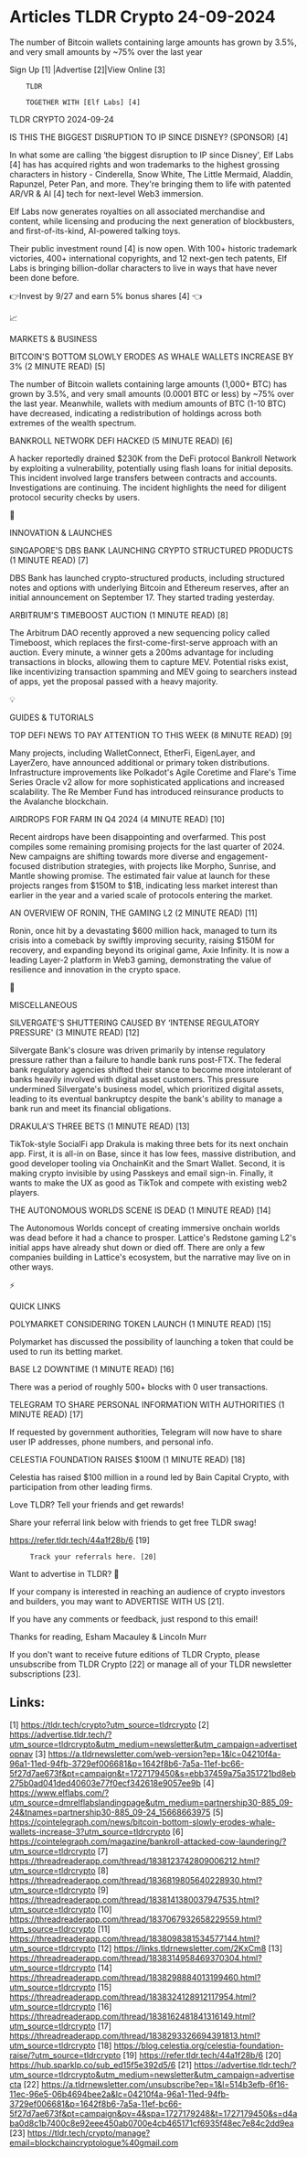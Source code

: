 # Articles TLDR Crypto 24-09-2024

The number of Bitcoin wallets containing large amounts has grown by
3.5%, and very small amounts by ~75% over the last year  

 Sign Up [1] |Advertise [2]|View Online [3] 

		TLDR 

		TOGETHER WITH [Elf Labs] [4]

TLDR CRYPTO 2024-09-24

 IS THIS THE BIGGEST DISRUPTION TO IP SINCE DISNEY? (SPONSOR) [4] 

 In what some are calling ‘the biggest disruption to IP since
Disney', Elf Labs [4] has has acquired rights and won trademarks to
the highest grossing characters in history - Cinderella, Snow White,
The Little Mermaid, Aladdin, Rapunzel, Peter Pan, and more. They're
bringing them to life with patented AR/VR & AI [4] tech for next-level
Web3 immersion.

Elf Labs now generates royalties on all associated merchandise and
content, while licensing and producing the next generation of
blockbusters, and first-of-its-kind, AI-powered talking toys.

Their public investment round [4] is now open. With 100+ historic
trademark victories, 400+ international copyrights, and 12 next-gen
tech patents, Elf Labs is bringing billion-dollar characters to live
in ways that have never been done before.

👉Invest by 9/27 and earn 5% bonus shares [4] 👈

📈 

MARKETS & BUSINESS

 BITCOIN'S BOTTOM SLOWLY ERODES AS WHALE WALLETS INCREASE BY 3% (2
MINUTE READ) [5] 

 The number of Bitcoin wallets containing large amounts (1,000+ BTC)
has grown by 3.5%, and very small amounts (0.0001 BTC or less) by ~75%
over the last year. Meanwhile, wallets with medium amounts of BTC
(1-10 BTC) have decreased, indicating a redistribution of holdings
across both extremes of the wealth spectrum. 

 BANKROLL NETWORK DEFI HACKED (5 MINUTE READ) [6] 

 A hacker reportedly drained $230K from the DeFi protocol Bankroll
Network by exploiting a vulnerability, potentially using flash loans
for initial deposits. This incident involved large transfers between
contracts and accounts. Investigations are continuing. The incident
highlights the need for diligent protocol security checks by users. 

🚀 

INNOVATION & LAUNCHES

 SINGAPORE'S DBS BANK LAUNCHING CRYPTO STRUCTURED PRODUCTS (1 MINUTE
READ) [7] 

 DBS Bank has launched crypto-structured products, including
structured notes and options with underlying Bitcoin and Ethereum
reserves, after an initial announcement on September 17. They started
trading yesterday. 

 ARBITRUM'S TIMEBOOST AUCTION (1 MINUTE READ) [8] 

 The Arbitrum DAO recently approved a new sequencing policy called
Timeboost, which replaces the first-come-first-serve approach with an
auction. Every minute, a winner gets a 200ms advantage for including
transactions in blocks, allowing them to capture MEV. Potential risks
exist, like incentivizing transaction spamming and MEV going to
searchers instead of apps, yet the proposal passed with a heavy
majority. 

💡 

GUIDES & TUTORIALS

 TOP DEFI NEWS TO PAY ATTENTION TO THIS WEEK (8 MINUTE READ) [9] 

 Many projects, including WalletConnect, EtherFi, EigenLayer, and
LayerZero, have announced additional or primary token distributions.
Infrastructure improvements like Polkadot's Agile Coretime and Flare's
Time Series Oracle v2 allow for more sophisticated applications and
increased scalability. The Re Member Fund has introduced reinsurance
products to the Avalanche blockchain. 

 AIRDROPS FOR FARM IN Q4 2024 (4 MINUTE READ) [10] 

 Recent airdrops have been disappointing and overfarmed. This post
compiles some remaining promising projects for the last quarter of
2024. New campaigns are shifting towards more diverse and
engagement-focused distribution strategies, with projects like Morpho,
Sunrise, and Mantle showing promise. The estimated fair value at
launch for these projects ranges from $150M to $1B, indicating less
market interest than earlier in the year and a varied scale of
protocols entering the market. 

 AN OVERVIEW OF RONIN, THE GAMING L2 (2 MINUTE READ) [11] 

 Ronin, once hit by a devastating $600 million hack, managed to turn
its crisis into a comeback by swiftly improving security, raising
$150M for recovery, and expanding beyond its original game, Axie
Infinity. It is now a leading Layer-2 platform in Web3 gaming,
demonstrating the value of resilience and innovation in the crypto
space. 

🦄 

MISCELLANEOUS

 SILVERGATE'S SHUTTERING CAUSED BY ‘INTENSE REGULATORY PRESSURE' (3
MINUTE READ) [12] 

 Silvergate Bank's closure was driven primarily by intense regulatory
pressure rather than a failure to handle bank runs post-FTX. The
federal bank regulatory agencies shifted their stance to become more
intolerant of banks heavily involved with digital asset customers.
This pressure undermined Silvergate's business model, which
prioritized digital assets, leading to its eventual bankruptcy despite
the bank's ability to manage a bank run and meet its financial
obligations. 

 DRAKULA'S THREE BETS (1 MINUTE READ) [13] 

 TikTok-style SocialFi app Drakula is making three bets for its next
onchain app. First, it is all-in on Base, since it has low fees,
massive distribution, and good developer tooling via OnchainKit and
the Smart Wallet. Second, it is making crypto invisible by using
Passkeys and email sign-in. Finally, it wants to make the UX as good
as TikTok and compete with existing web2 players. 

 THE AUTONOMOUS WORLDS SCENE IS DEAD (1 MINUTE READ) [14] 

 The Autonomous Worlds concept of creating immersive onchain worlds
was dead before it had a chance to prosper. Lattice's Redstone gaming
L2's initial apps have already shut down or died off. There are only a
few companies building in Lattice's ecosystem, but the narrative may
live on in other ways. 

⚡ 

QUICK LINKS

 POLYMARKET CONSIDERING TOKEN LAUNCH (1 MINUTE READ) [15] 

 Polymarket has discussed the possibility of launching a token that
could be used to run its betting market. 

 BASE L2 DOWNTIME (1 MINUTE READ) [16] 

 There was a period of roughly 500+ blocks with 0 user transactions. 

 TELEGRAM TO SHARE PERSONAL INFORMATION WITH AUTHORITIES (1 MINUTE
READ) [17] 

 If requested by government authorities, Telegram will now have to
share user IP addresses, phone numbers, and personal info. 

 CELESTIA FOUNDATION RAISES $100M (1 MINUTE READ) [18] 

 Celestia has raised $100 million in a round led by Bain Capital
Crypto, with participation from other leading firms. 

Love TLDR? Tell your friends and get rewards!

 Share your referral link below with friends to get free TLDR swag! 

 https://refer.tldr.tech/44a1f28b/6 [19] 

		 Track your referrals here. [20] 

Want to advertise in TLDR? 📰

 If your company is interested in reaching an audience of crypto
investors and builders, you may want to ADVERTISE WITH US [21]. 

 If you have any comments or feedback, just respond to this email! 

Thanks for reading, 
Esham Macauley & Lincoln Murr 

If you don't want to receive future editions of TLDR Crypto, please
unsubscribe from TLDR Crypto [22] or manage all of your TLDR
newsletter subscriptions [23]. 

 

Links:
------
[1] https://tldr.tech/crypto?utm_source=tldrcrypto
[2] https://advertise.tldr.tech/?utm_source=tldrcrypto&utm_medium=newsletter&utm_campaign=advertisetopnav
[3] https://a.tldrnewsletter.com/web-version?ep=1&lc=04210f4a-96a1-11ed-94fb-3729ef006681&p=1642f8b6-7a5a-11ef-bc66-5f27d7ae673f&pt=campaign&t=1727179450&s=ebb37459a75a351721bd8eb275b0ad041ded40603e77f0ecf342618e9057ee9b
[4] https://www.elflabs.com/?utm_source=dmrelflabslandingpage&utm_medium=partnership30-885_09-24&tnames=partnership30-885_09-24_15668663975
[5] https://cointelegraph.com/news/bitcoin-bottom-slowly-erodes-whale-wallets-increase-3?utm_source=tldrcrypto
[6] https://cointelegraph.com/magazine/bankroll-attacked-cow-laundering/?utm_source=tldrcrypto
[7] https://threadreaderapp.com/thread/1838123742809006212.html?utm_source=tldrcrypto
[8] https://threadreaderapp.com/thread/1836819805640228930.html?utm_source=tldrcrypto
[9] https://threadreaderapp.com/thread/1838141380037947535.html?utm_source=tldrcrypto
[10] https://threadreaderapp.com/thread/1837067932658229559.html?utm_source=tldrcrypto
[11] https://threadreaderapp.com/thread/1838098381534577144.html?utm_source=tldrcrypto
[12] https://links.tldrnewsletter.com/2KxCm8
[13] https://threadreaderapp.com/thread/1838314958469370304.html?utm_source=tldrcrypto
[14] https://threadreaderapp.com/thread/1838298884013199460.html?utm_source=tldrcrypto
[15] https://threadreaderapp.com/thread/1838324128912117954.html?utm_source=tldrcrypto
[16] https://threadreaderapp.com/thread/1838162481841316149.html?utm_source=tldrcrypto
[17] https://threadreaderapp.com/thread/1838293326694391813.html?utm_source=tldrcrypto
[18] https://blog.celestia.org/celestia-foundation-raise/?utm_source=tldrcrypto
[19] https://refer.tldr.tech/44a1f28b/6
[20] https://hub.sparklp.co/sub_ed15f5e392d5/6
[21] https://advertise.tldr.tech/?utm_source=tldrcrypto&utm_medium=newsletter&utm_campaign=advertisecta
[22] https://a.tldrnewsletter.com/unsubscribe?ep=1&l=514b3efb-6f16-11ec-96e5-06b4694bee2a&lc=04210f4a-96a1-11ed-94fb-3729ef006681&p=1642f8b6-7a5a-11ef-bc66-5f27d7ae673f&pt=campaign&pv=4&spa=1727179248&t=1727179450&s=d4aba0d8c1b7400c8e92eee450ab0700e4cb465171cf6935f48ec7e84c2dd9ea
[23] https://tldr.tech/crypto/manage?email=blockchaincryptologue%40gmail.com